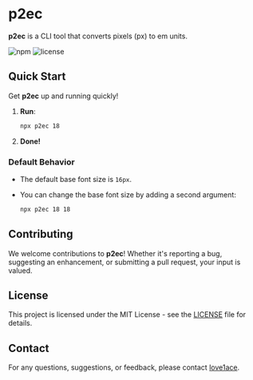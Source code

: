 # p2ec

**p2ec** is a CLI tool that converts pixels (px) to em units.

![npm](https://img.shields.io/npm/v/p2ec)
![license](https://img.shields.io/npm/l/p2ec)


## Quick Start

Get **p2ec** up and running quickly!

1. **Run**:
    ```bash
    npx p2ec 18
    ```
2. **Done!**

### Default Behavior

- The default base font size is `16px`. 
- You can change the base font size by adding a second argument:

    ```bash
    npx p2ec 18 18
    ```

## Contributing

We welcome contributions to **p2ec**! Whether it's reporting a bug, suggesting an enhancement, or submitting a pull request, your input is valued.

## License

This project is licensed under the MIT License - see the [LICENSE](LICENSE) file for details.

## Contact

For any questions, suggestions, or feedback, please contact [love1ace](mailto:lovelacedud@gmail.com).